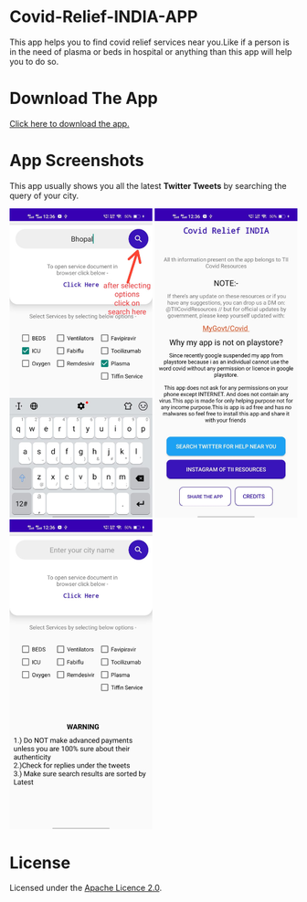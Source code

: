 # Covid-Relief-INDIA-APP
This app helps you to find covid relief services near you.Like if a person is in the need of plasma or beds 
in hospital or anything than this app will help you to do so.
# Download The App
<a href="https://github.com/rahul7400/Covid-Relief-INDIA-APP/blob/master/Released%20APK/covidReliefAPP.apk?raw=true">Click here to download the app.</a>
# App Screenshots

This app usually shows you all the latest <b>Twitter Tweets</b> by searching the query of your city.

<img src="images/1.jpeg" width="250"> <img src="images/2.jpeg" width="250"> <img src="images/3.jpeg" width="250">

# License
Licensed under the [Apache Licence 2.0](LICENSE).
